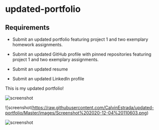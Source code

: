 # updated-portfolio

## Requirements

* Submit an updated portfolio featuring project 1 and two exemplary homework assignments.

* Submit an updated GitHub profile with pinned repositories featuring project 1 and two exemplary assignments.

* Submit an updated resume

* Submit an updated LinkedIn profile

This is my updated portfolio!

![screenshot](https://raw.githubusercontent.com/CalvinEstrada/updated-portfolio/Master/images/Screenshot%202020-12-04%20110358.png)

![screenshot(https://raw.githubusercontent.com/CalvinEstrada/updated-portfolio/Master/images/Screenshot%202020-12-04%20110603.png)

![screenshot](https://raw.githubusercontent.com/CalvinEstrada/updated-portfolio/Master/images/Screenshot%202020-12-04%20110635.png)
